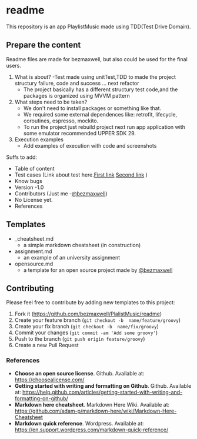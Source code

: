 # readme

This repository is an app PlaylistMusic made using TDD(Test Drive Domain).


## Prepare the content

Readme files are made for bezmaxwell, but also could be used for the final users.

1. What is about?
    -Test made using unitTest,TDD to made the project structury failure, code and success ... next refactor
    - The project basically has a different structury test code,and the packages is organized using MVVM pattern
2. What steps need to be taken?
    - We don't need to install packages or something like that.
    - We required some external dependences like: retrofit, lifecycle, coroutines, espresso, mockito.
    - To run the project just rebuild project next run app application with some emulator recommended UPPER SDK 29.
3. Execution examples
    - Add examples of execution with code and screenshots

Suffs to add:

- Table of content
- Test cases (Link about test here.[First link](https://github.com/bezmaxwell/PlaylistMusic/tree/release/groovy/app/src/androidTest/java/com/example/groovy) [Second link](https://github.com/bezmaxwell/PlaylistMusic/tree/release/groovy/app/src/test/java/com/example/groovy) )
- Know bugs 
- Version -1.0
- Contributors (Just me -[@bezmaxwell](https://github.com/bezmaxwell))
- No License yet.
- References

## Templates

- _cheatsheet.md
    - a simple markdown cheatsheet (in construction)
- assignment.md
    - an example of an university assignment  
- opensource.md
    - a template for an open source project made by [@bezmaxwell](https://https://github.com/bezmaxwell)

## Contributing

Please feel free to contribute by adding new templates to this project:

1. Fork it (<https://github.com/bezmaxwell/PlalistMusic/readme>)
2. Create your feature branch (`git checkout -b  name/feature/groovy`)
3. Create your fix branch (`git checkout -b  name/fix/groovy`)
4. Commit your changes (`git commit -am 'Add some groovy'`)
5. Push to the branch (`git push origin feature/groovy`)
6. Create a new Pull Request


### References

- **Choose an open source license**. Github. Available at: https://choosealicense.com/
- **Getting started with writing and formatting on Github**. Github. Available at: https://help.github.com/articles/getting-started-with-writing-and-formatting-on-github/
- **Markdown here cheatsheet**. Markdown Here Wiki. Available at: https://github.com/adam-p/markdown-here/wiki/Markdown-Here-Cheatsheet
- **Markdown quick reference**. Wordpress. Available at: https://en.support.wordpress.com/markdown-quick-reference/
